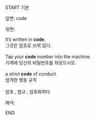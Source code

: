 START
기본

앞면:
code


뒷면:
<div>It’s written in <strong>code</strong>. </div><div><div>그것은 암호로 쓰여 있다.</div></div><div><br></div><div><div>Tap your <strong>code</strong> number into the machine. </div><div><div>기계에 당신의 비밀번호를 처넣으시오.</div></div></div><div><br></div><div><div>a strict <b>code</b> of conduct </div><div>엄격한 행동 규칙</div></div><div><br></div><div>암호 , 법규 , 암호화하다</div>


해석:
<!--ID: 1746614453625-->
END